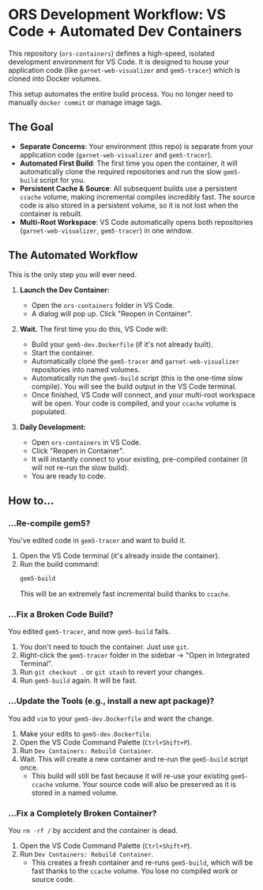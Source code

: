 # ORS Development Workflow: VS Code + Automated Dev Containers

This repository (`ors-containers`) defines a high-speed, isolated development environment for VS Code. It is designed to house your application code (like `garnet-web-visualizer` and `gem5-tracer`) which is cloned into Docker volumes.

This setup automates the entire build process. You no longer need to manually `docker commit` or manage image tags.

## The Goal

*   **Separate Concerns**: Your environment (this repo) is separate from your application code (`garnet-web-visualizer` and `gem5-tracer`).
*   **Automated First Build**: The first time you open the container, it will automatically clone the required repositories and run the slow `gem5-build` script for you.
*   **Persistent Cache & Source**: All subsequent builds use a persistent `ccache` volume, making incremental compiles incredibly fast. The source code is also stored in a persistent volume, so it is not lost when the container is rebuilt.
*   **Multi-Root Workspace**: VS Code automatically opens both repositories (`garnet-web-visualizer`, `gem5-tracer`) in one window.

## The Automated Workflow

This is the only step you will ever need.

1.  **Launch the Dev Container:**
    *   Open the `ors-containers` folder in VS Code.
    *   A dialog will pop up. Click "Reopen in Container".

2.  **Wait.** The first time you do this, VS Code will:
    *   Build your `gem5-dev.Dockerfile` (if it's not already built).
    *   Start the container.
    *   Automatically clone the `gem5-tracer` and `garnet-web-visualizer` repositories into named volumes.
    *   Automatically run the `gem5-build` script (this is the one-time slow compile). You will see the build output in the VS Code terminal.
    *   Once finished, VS Code will connect, and your multi-root workspace will be open. Your code is compiled, and your `ccache` volume is populated.

3.  **Daily Development:**
    *   Open `ors-containers` in VS Code.
    *   Click "Reopen in Container".
    *   It will instantly connect to your existing, pre-compiled container (it will not re-run the slow build).
    *   You are ready to code.

## How to...

### ...Re-compile gem5?

You've edited code in `gem5-tracer` and want to build it.

1.  Open the VS Code terminal (it's already inside the container).
2.  Run the build command:
    ```bash
    gem5-build
    ```
    This will be an extremely fast incremental build thanks to `ccache`.

### ...Fix a Broken Code Build?

You edited `gem5-tracer`, and now `gem5-build` fails.

1.  You don't need to touch the container. Just use `git`.
2.  Right-click the `gem5-tracer` folder in the sidebar -> "Open in Integrated Terminal".
3.  Run `git checkout .` or `git stash` to revert your changes.
4.  Run `gem5-build` again. It will be fast.

### ...Update the Tools (e.g., install a new apt package)?

You add `vim` to your `gem5-dev.Dockerfile` and want the change.

1.  Make your edits to `gem5-dev.Dockerfile`.
2.  Open the VS Code Command Palette (`Ctrl+Shift+P`).
3.  Run `Dev Containers: Rebuild Container`.
4.  Wait. This will create a new container and re-run the `gem5-build` script once.
    *   This build will still be fast because it will re-use your existing `gem5-ccache` volume. Your source code will also be preserved as it is stored in a named volume.

### ...Fix a Completely Broken Container?

You `rm -rf /` by accident and the container is dead.

1.  Open the VS Code Command Palette (`Ctrl+Shift+P`).
2.  Run `Dev Containers: Rebuild Container`.
    *   This creates a fresh container and re-runs `gem5-build`, which will be fast thanks to the `ccache` volume. You lose no compiled work or source code.
